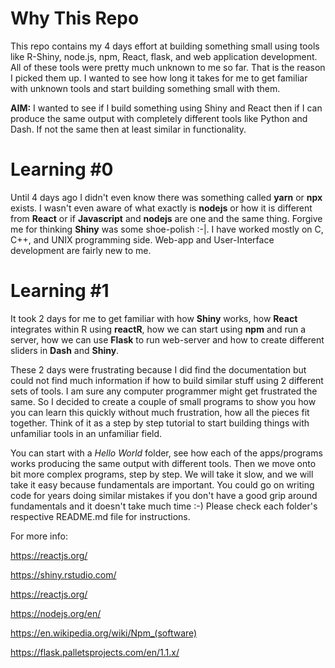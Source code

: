 # Why This Repo

This repo contains my 4 days effort at building something small using tools like  R-Shiny, node.js, npm, React, flask, and web application development. All of these tools were pretty much unknown to me so far. That is the reason I picked them up. I wanted to see how long it takes for me to get familiar with unknown tools and start building something small with them. 

**AIM:** I wanted to see if I build something using Shiny and React then if I can produce the same output with completely different tools like Python and Dash. If not the same then at least similar in functionality. 


# Learning #0

Until 4 days ago I didn't even know there was something called **yarn** or **npx** exists. I wasn't even aware of what exactly is **nodejs** or how it is different from **React** or if **Javascript** and **nodejs** are one and the same thing. Forgive me for thinking **Shiny** was some shoe-polish :-|. I have worked mostly on C, C++, and UNIX programming side. Web-app and User-Interface development are fairly new to me. 



# Learning #1

It took 2 days for me to get familiar with how **Shiny** works, how **React** integrates within R using **reactR**, how we can start using **npm** and run a server, how we can use **Flask**  to run web-server and how to create different sliders in **Dash** and **Shiny**.

These 2 days were frustrating because I did find the documentation but could not find much information if how to build similar stuff using 2 different sets of tools. I am sure any computer programmer might get frustrated the same. So I decided to create a couple of small programs to show you how you can learn this quickly without much frustration, how all the pieces fit together. Think of it as a step by step tutorial to start building things with unfamiliar tools in an unfamiliar field. 

You can start with a *Hello World* folder, see how each of the apps/programs works producing the same output with different tools. 
Then we move onto bit more complex programs, step by step. We will take it slow, and we will take it easy because fundamentals are important.
You could go on writing code for years doing similar mistakes if you don't have a good grip around fundamentals and it doesn't take much time :-) 
Please check each folder's respective README.md file for instructions. 


For more info:

https://reactjs.org/

https://shiny.rstudio.com/

https://reactjs.org/

https://nodejs.org/en/

https://en.wikipedia.org/wiki/Npm_(software)

https://flask.palletsprojects.com/en/1.1.x/
